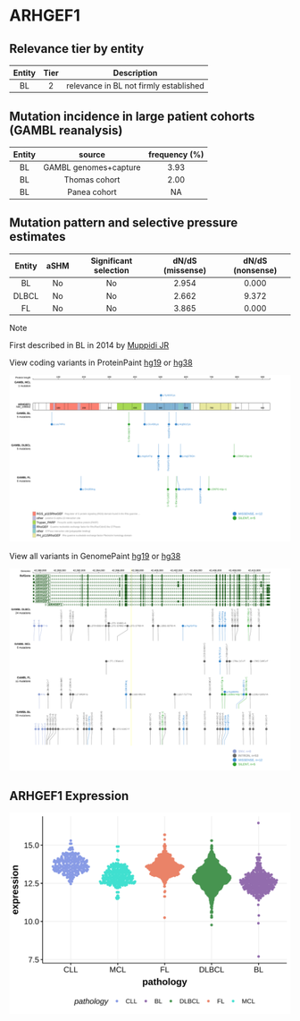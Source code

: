 # ARHGEF1

## Relevance tier by entity

|Entity|Tier|Description                           |
|:------:|:----:|--------------------------------------|
|BL    |2   |relevance in BL not firmly established|

## Mutation incidence in large patient cohorts (GAMBL reanalysis)

|Entity|source               |frequency (%)|
|:------:|:---------------------:|:-------------:|
|BL    |GAMBL genomes+capture|3.93         |
|BL    |Thomas cohort        |2.00         |
|BL    |Panea cohort         |  NA         |

## Mutation pattern and selective pressure estimates

|Entity|aSHM|Significant selection|dN/dS (missense)|dN/dS (nonsense)|
|:------:|:----:|:---------------------:|:----------------:|:----------------:|
|BL    |No  |No                   |2.954           |0.000           |
|DLBCL |No  |No                   |2.662           |9.372           |
|FL    |No  |No                   |3.865           |0.000           |


> [!NOTE]
> First described in BL in 2014 by [Muppidi JR](https://pubmed.ncbi.nlm.nih.gov/25274307)


View coding variants in ProteinPaint [hg19](https://morinlab.github.io/LLMPP/GAMBL/ARHGEF1_protein.html)  or [hg38](https://morinlab.github.io/LLMPP/GAMBL/ARHGEF1_protein_hg38.html)

![image](images/proteinpaint/ARHGEF1_NM_199002.svg)

View all variants in GenomePaint [hg19](https://morinlab.github.io/LLMPP/GAMBL/ARHGEF1.html)  or [hg38](https://morinlab.github.io/LLMPP/GAMBL/ARHGEF1_hg38.html)

![image](images/proteinpaint/ARHGEF1.svg)
## ARHGEF1 Expression
![image](images/gene_expression/ARHGEF1_by_pathology.svg)
<!-- ORIGIN: chapuyMolecularSubtypesDiffuse2018b -->
